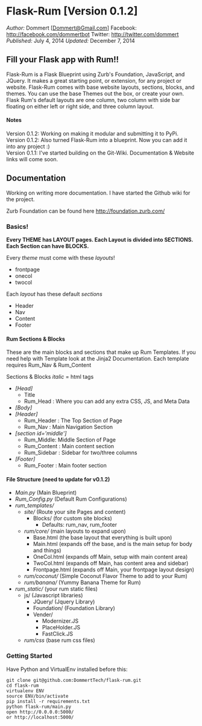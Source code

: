 Flask-Rum [Version 0.1.2]
==============
*Author:* Dommert [Dommert@Gmail.com] 
Facebook: http://facebook.com/dommertbot
Twitter: http://twitter.com/dommert
*Published:* July 4, 2014
*Updated:* December 7, 2014


## **Fill your Flask app with Rum!!**

Flask-Rum is a Flask Blueprint using Zurb's Foundation, JavaScript, and JQuery. It makes a great starting point, or extension, for any project or website. Flask-Rum comes with base website layouts, sections, blocks, and themes. You can use the base Themes out the box, or create your own. Flask Rum's default layouts are one column, two column with side bar floating on either left or right side, and three column layout. 

#### Notes
Version 0.1.2: Working on making it modular and submitting it to PyPi. 
Version 0.1.2: Also turned Flask-Rum into a blueprint. Now you can add it into any project :)  
Version 0.1.1: I've started building on the Git-Wiki. Documentation & Website links will come soon.

## Documentation
Working on writing more documentation. I have started the Github wiki for the project. 

Zurb Foundation can be found here http://foundation.zurb.com/


### Basics!
**Every THEME has LAYOUT pages. Each Layout is divided into SECTIONS. Each Section can have BLOCKS.**

Every *theme* must come with these *layouts*! 
* frontpage
* onecol
* twocol
    
Each *layout* has these default *sections*
* Header
* Nav
* Content
* Footer


#### Rum Sections & Blocks
These are the main blocks and sections that make up Rum Templates. If you need help with Template look at the Jinja2 Documentation.
Each template requires Rum_Nav & Rum_Content

Sections & Blocks
*italic* = html tags

* *[Head]*
    * Title
    * Rum_Head : Where you can add any extra CSS, JS, and Meta Data
* *[Body]*
* *[Header]*
    * Rum_Header : The Top Section of Page
    * Rum_Nav : Main Navigation Section
* *[section id='middle']*
    * Rum_Middle: Middle Section of Page
    * Rum_Content : Main content section
    * Rum_Sidebar : Sidebar for two/three columns
* *[Footer]*
    * Rum_Footer : Main footer section



#### File Structure (need to update for v0.1.2)
* *Main.py* (Main Blueprint)
* *Rum_Config.py* (Default Rum Configurations)
* *rum_templates/*
    * *site/* (Route your site Pages and content)
        * Blocks/ (for custom site blocks)  
            * Defaults: rum_nav, rum_footer
    * *rum/core/* (main layouts to expand upon)
        * Base.html (the base layout that everything is built upon)
        * Main.html (expands off the base, and is the main setup for body and things)
        * OneCol.html (expands off Main, setup with main content area)
        * TwoCol.html (expands off Main, has content area and sidebar)
        * Frontpage.html (expands off Main, your frontpage layout design)
    * *rum/coconut/* (Simple Coconut Flavor Theme to add to your Rum)
    * *rum/banana/* (Yummy Banana Theme for Rum)
* *rum_static/* (your rum static files)
    * js/ (Javascript libraries)
        * JQuery/ (Jquery Library)
        * Foundation/ (Foundation Library)
        * Vender/
            * Modernizer.JS
            * PlaceHolder.JS
            * FastClick.JS
    * *rum/css* (base rum css files)
    

### Getting Started
Have Python and VirtualEnv installed before this:

    git clone git@github.com:DommertTech/flask-rum.git
    cd flask-rum
    virtualenv ENV
    source ENV/bin/activate
    pip install -r requirements.txt
    python flask-rum/main.py
    open http://0.0.0.0:5000/
    or http://localhost:5000/



